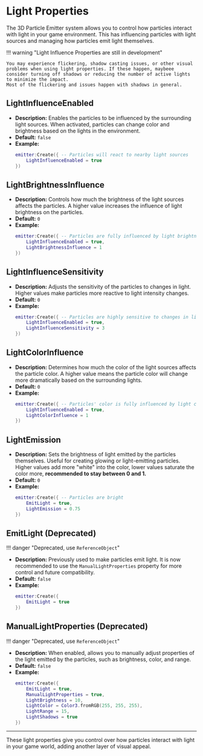 # Light Properties

The 3D Particle Emitter system allows you to control how particles interact with light in your game environment. This has influencing particles with light sources and managing how particles emit light themselves.

!!! warning "Light Influence Properties are still in development"

    You may experience flickering, shadow casting issues, or other visual problems when using light properties. If these happen, maybeee consider turning off shadows or reducing the number of active lights to minimize the impact.
    Most of the flickering and issues happen with shadows in general.

## **LightInfluenceEnabled**

- **Description:** Enables the particles to be influenced by the surrounding light sources. When activated, particles can change color and brightness based on the lights in the environment.
- **Default:** `false`
- **Example:**
  ```lua
  emitter:Create({ -- Particles will react to nearby light sources
      LightInfluenceEnabled = true
  })
  ```

## **LightBrightnessInfluence**

- **Description:** Controls how much the brightness of the light sources affects the particles. A higher value increases the influence of light brightness on the particles.
- **Default:** `0`
- **Example:**
  ```lua
  emitter:Create({ -- Particles are fully influenced by light brightness
      LightInfluenceEnabled = true,
      LightBrightnessInfluence = 1
  })
  ```

## **LightInfluenceSensitivity**

- **Description:** Adjusts the sensitivity of the particles to changes in light. Higher values make particles more reactive to light intensity changes.
- **Default:** `0`
- **Example:**
  ```lua
  emitter:Create({ -- Particles are highly sensitive to changes in light
      LightInfluenceEnabled = true,
      LightInfluenceSensitivity = 3
  })
  ```

## **LightColorInfluence**

- **Description:** Determines how much the color of the light sources affects the particle color. A higher value means the particle color will change more dramatically based on the surrounding lights.
- **Default:** `0`
- **Example:**
  ```lua
  emitter:Create({ -- Particles' color is fully influenced by light colors
      LightInfluenceEnabled = true,
      LightColorInfluence = 1
  })
  ```

## **LightEmission**

- **Description:** Sets the brightness of light emitted by the particles themselves. Useful for creating glowing or light-emitting particles. Higher values add more "white" into the color, lower values saturate the color more, **recommended to stay between 0 and 1.**
- **Default:** `0`
- **Example:**
  ```lua
  emitter:Create({ -- Particles are bright
      EmitLight = true,
      LightEmission = 0.75
  })
  ```

## **EmitLight (Deprecated)**
!!! danger "Deprecated, use `ReferenceObject`"
- **Description:** Previously used to make particles emit light. It is now recommended to use the `ManualLightProperties` property for more control and future compatibility.
- **Default:** `false`
- **Example:**
  ```lua
  emitter:Create({
      EmitLight = true
  })
  ```

## **ManualLightProperties (Deprecated)**
!!! danger "Deprecated, use `ReferenceObject`"
- **Description:** When enabled, allows you to manually adjust properties of the light emitted by the particles, such as brightness, color, and range.
- **Default:** `false`
- **Example:**
  ```lua
  emitter:Create({
      EmitLight = true,
      ManualLightProperties = true,
      LightBrightness = 10,
      LightColor = Color3.fromRGB(255, 255, 255),
      LightRange = 15,
      LightShadows = true
  })
  ```
---

These light properties give you control over how particles interact with light in your game world, adding another layer of visual appeal.